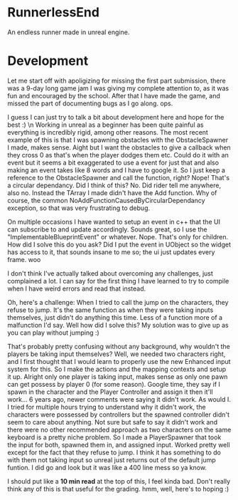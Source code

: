 # RunnerlessEnd
 
An endless runner made in unreal engine. 

# Development

Let me start off with apoligizing for missing the first part submission, there was a 9-day long game jam I was giving my complete attention to, as it was fun and encouraged by the school. 
After that I have made the game, and missed the part of documenting bugs as I go along. ops. 

I guess I can just try to talk a bit about development here and hope for the best :) \n
Working in unreal as a beginner has been quite painful as everything is incredibly rigid, among other reasons.
The most recent example of this is that I was spawning obstacles with the ObstacleSpawner I made, makes sense. Aight but I want the obstacles to give a callback when they cross 0 as that's when the player dodges them etc. Could do it with an event but it seems a bit exaggerated to use a event for just that and also making an event takes like 8 words and I have to google it. So I just keep a reference to the ObstacleSpawner and call the function, right? Nope! That's a circular dependancy. Did I think of this? No. Did rider tell me anywhere, also no. Instead the TArray I made didn't have the Add function. Why of course, the common NoAddFunctionCausedByCircularDependancy exception, so that was very frustrating to debug. 

On multiple occasions I have wanted to setup an event in c++ that the UI can subscribe to and update accordingly. Sounds great, so I use the "ImplementableBlueprintEvent" or whatever. Nope. That's only for children. How did I solve this do you ask? Did I put the event in UObject so the widget has access to it, that sounds insane to me so; the ui just updates every frame. woo


I don't think I've actually talked about overcoming any challenges, just complained a lot. I can say for the first thing I have learned to try to compile when I have weird errors and read that instead. 

Oh, here's a challenge: When I tried to call the jump on the characters, they refuse to jump. It's the same function as when they were taking inputs themselves, just didn't do anything this time. Less of a function more of a malfunction I'd say. Well how did I solve this? My solution was to give up as you can play without jumping :)

That's probably pretty confusing without any background, why wouldn't the players be taking input themselves? Well, we needed two characters right, and I first thought that I would learn to properly use the new Enhanced input system for this. So I make the actions and the mapping contexts and setup it up. Alright only one player is taking input, makes sense as only one pawn can get possess by player 0 (for some reason). Google time, they say if I spawn in the character and the Player Controller and assign it then it'll work... 6 years ago, newer comments were saying it didn't work. As would I. I tried for multiple hours trying to understand why it didn't work, the characters were possessed by controllers but the spawned controller didn't seem to care about anything. Not sure but safe to say it didn't work and there were no other recommended approach as two characters on the same keyboard is a pretty niche problem. So I made a PlayerSpawner that took the input for both, spawned them in, and assigned input. Worked pretty well except for the fact that they refuse to jump. I think it has something to do with them not taking input so unreal just returns out of the default jump funtion. I did go and look but it was like a 400 line mess so ya know. 

I should put like a <b>10 min read</b> at the top of this, I feel kinda bad. Don't really think any of this is that useful for the grading. hmm, well, here's to hoping :)